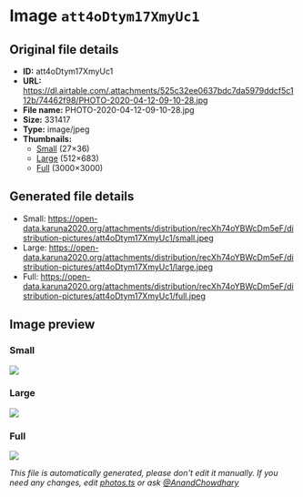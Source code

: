 # Image `att4oDtym17XmyUc1`

## Original file details

- **ID:** att4oDtym17XmyUc1
- **URL:** https://dl.airtable.com/.attachments/525c32ee0637bdc7da5979ddcf5c112b/74462f98/PHOTO-2020-04-12-09-10-28.jpg
- **File name:** PHOTO-2020-04-12-09-10-28.jpg
- **Size:** 331417
- **Type:** image/jpeg
- **Thumbnails:**
  - [Small](https://dl.airtable.com/.attachmentThumbnails/f02ebd7a45c4525e4c7356b38e85aeb3/98104402) (27×36)
  - [Large](https://dl.airtable.com/.attachmentThumbnails/b5b6de194a0d5ea4e157e4495a329607/322374ea) (512×683)
  - [Full](https://dl.airtable.com/.attachmentThumbnails/66cbc1d247eef2d58e1370b84eee771a/b0f5ac16) (3000×3000)

## Generated file details

- Small: https://open-data.karuna2020.org/attachments/distribution/recXh74oYBWcDm5eF/distribution-pictures/att4oDtym17XmyUc1/small.jpeg
- Large: https://open-data.karuna2020.org/attachments/distribution/recXh74oYBWcDm5eF/distribution-pictures/att4oDtym17XmyUc1/large.jpeg
- Full: https://open-data.karuna2020.org/attachments/distribution/recXh74oYBWcDm5eF/distribution-pictures/att4oDtym17XmyUc1/full.jpeg

## Image preview

### Small

![](https://open-data.karuna2020.org/attachments/distribution/recXh74oYBWcDm5eF/distribution-pictures/att4oDtym17XmyUc1/small.jpeg)

### Large

![](https://open-data.karuna2020.org/attachments/distribution/recXh74oYBWcDm5eF/distribution-pictures/att4oDtym17XmyUc1/large.jpeg)

### Full

![](https://open-data.karuna2020.org/attachments/distribution/recXh74oYBWcDm5eF/distribution-pictures/att4oDtym17XmyUc1/full.jpeg)

_This file is automatically generated, please don't edit it manually. If you need any changes, edit [photos.ts](/photos.ts) or ask [@AnandChowdhary](https://github.com/AnandChowdhary)_
